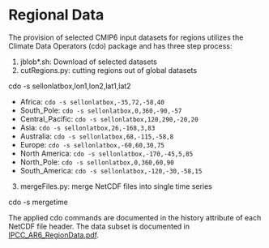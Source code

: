 # Regional Data

The provision of selected CMIP6 input datasets for regions utilizes the Climate Data Operators (cdo) package and has three step process:

   1. jblob*.sh: Download of selected datasets
   2. cutRegions.py: cutting regions out of global datasets

   cdo -s sellonlatbox,lon1,lon2,lat1,lat2

   - Africa: ``cdo -s sellonlatbox,-35,72,-58,40``
   - South_Pole: ``cdo -s sellonlatbox,0,360,-90,-57``
   - Central_Pacific: ``cdo -s sellonlatbox,120,290,-20,20``
   - Asia: ``cdo -s sellonlatbox,26,-168,3,83``
   - Australia: ``cdo -s sellonlatbox,68,-115,-58,8``
   - Europe: ``cdo -s sellonlatbox,-60,60,30,75``
   - North America: ``cdo -s sellonlatbox,-170,-45,5,85``
   - North_Pole: ``cdo -s sellonlatbox,0,360,60,90``
   - South_America: ``cdo -s sellonlatbox,-120,-30,-58,15``

   3. mergeFiles.py: merge NetCDF files into single time series

   cdo -s mergetime

The applied cdo commands are documented in the history attribute of each NetCDF file header. The data subset is documented in [IPCC_AR6_RegionData.pdf](/Regional_Data/IPCC_AR6_RegionData.pdf).